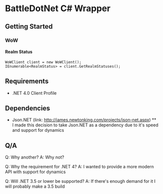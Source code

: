 # BattleDotNet C# Wrapper

## Getting Started

### WoW

#### Realm Status

	WoWClient client = new WoWClient();
	IEnumerable<RealmStatus> = client.GetRealmStatuses();

## Requirements
* .NET 4.0 Client Profile

## Dependencies
* Json.NET (link: http://james.newtonking.com/projects/json-net.aspx)
** I made this decision to take Json.NET as a dependency due to it's speed and support for dynamics

## Q/A
Q: Why another?
A: Why not?

Q: Why the requirement for .NET 4?
A: I wanted to provide a more modern API with support for dynamics

Q: Will .NET 3.5 or lower be supported?
A: If there's enough demand for it I will probably make a 3.5 build